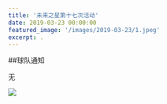 ```yaml
---
title: '未来之星第十七次活动'
date: 2019-03-23 00:00:00
featured_image: '/images/2019-03-23/1.jpeg'
excerpt: .
---
```


##球队通知

无

<div class="gallery" data-columns="2">
    <img src="/images/2019-03-23/1.jpeg">                                                                
</div>